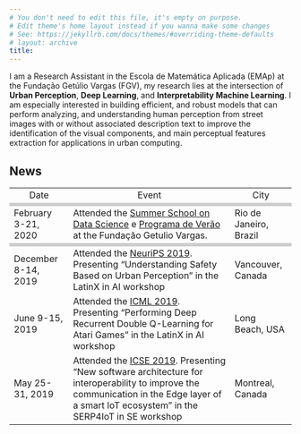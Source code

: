 ```yaml
---
# You don't need to edit this file, it's empty on purpose.
# Edit theme's home layout instead if you wanna make some changes
# See: https://jekyllrb.com/docs/themes/#overriding-theme-defaults
# layout: archive
title: 
---
```


I am a Research Assistant in the Escola de Matemática Aplicada (EMAp) at the Fundação Getúlio Vargas (FGV), my research lies at the intersection of **Urban Perception**, **Deep Learning**, and **Interpretability Machine Learning**. I am especially interested in building efficient, and robust models that can perform analyzing, and understanding human perception from street images with or without associated description text to improve the identification of the visual components, and main perceptual features extraction for applications in urban computing.

## News

<table>
  <tr>
    <td align="center">Date</td>
    <td align="center">Event</td>
    <td align="center">City</td>
  </tr>
  <tr><td colspan="3" align="center" style="background:#cccccc;"></td></tr>
  <tr>
    <td>February 3-21, 2020</td>
    <td>Attended the <a href="https://eventos.fgv.br/summer-school-data-science">Summer School on Data Science</a> e <a href="https://emap.fgv.br/programa-de-verao">Programa de Verão</a> at the Fundação Getulio Vargas.</td>
    <td>Rio de Janeiro, Brazil</td>
  </tr>
  <tr><td colspan="3" align="center" style="background:#cccccc;"></td></tr>
  <tr>
    <td>December 8-14, 2019</td>
    <td>Attended the <a href="https://neurips.cc/">NeuriPS 2019</a>. Presenting “Understanding Safety Based on Urban Perception” in the LatinX in AI workshop</td>
    <td>Vancouver, Canada</td>
  </tr>
  <tr>
    <td>June 9-15, 2019</td>
    <td>Attended the <a href="https://icml.cc//">ICML 2019</a>. Presenting “Performing Deep Recurrent Double Q-Learning for Atari Games” in the LatinX in AI workshop</td>
    <td>Long Beach, USA</td>
  </tr>
  <tr>
    <td>May 25-31, 2019</td>
    <td>Attended the <a href="https://conf.researchr.org/home/icse-2019">ICSE 2019</a>. Presenting “New software architecture for interoperability to improve the communication in the Edge layer of a smart IoT ecosystem” in the SERP4IoT in SE workshop</td>
    <td>Montreal, Canada</td>
  </tr>
</table>

